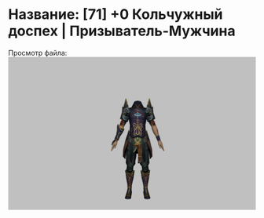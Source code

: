 # Название: [71] +0 Кольчужный доспех | Призыватель-Мужчина

Просмотр файла:
![p080005.png](p080005.png)